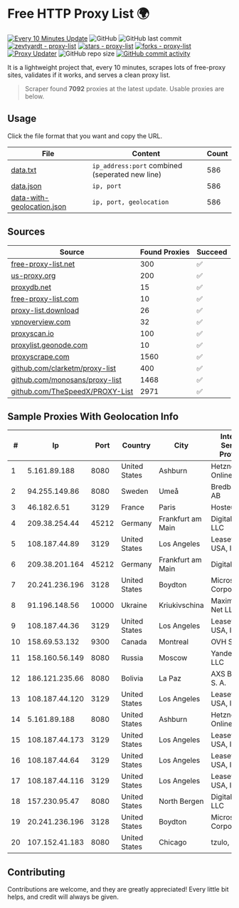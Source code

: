 
# Free HTTP Proxy List 🌍

[![Every 10 Minutes Update](https://github.com/mertguvencli/http-proxy-list/actions/workflows/main.yml/badge.svg?branch=main)](https://github.com/mertguvencli/http-proxy-list/actions/workflows/main.yml)
![GitHub](https://img.shields.io/github/license/mertguvencli/http-proxy-list)
![GitHub last commit](https://img.shields.io/github/last-commit/mertguvencli/http-proxy-list)
[![zevtyardt - proxy-list](https://img.shields.io/static/v1?label=zevtyardt&message=proxy-list&color=blue&logo=github)](https://github.com/zevtyardt/proxy-list "Go to GitHub repo")
[![stars - proxy-list](https://img.shields.io/github/stars/zevtyardt/proxy-list?style=social)](https://github.com/zevtyardt/proxy-list)
[![forks - proxy-list](https://img.shields.io/github/forks/zevtyardt/proxy-list?style=social)](https://github.com/zevtyardt/proxy-list)
[![Proxy Updater](https://github.com/zevtyardt/proxy-list/workflows/Proxy%20Updater/badge.svg)](https://github.com/zevtyardt/proxy-list/actions?query=workflow:"Proxy+Updater")
![GitHub repo size](https://img.shields.io/github/repo-size/zevtyardt/proxy-list)
[![GitHub commit activity](https://img.shields.io/github/commit-activity/m/zevtyardt/proxy-list?logo=commits)](https://github.com/zevtyardt/proxy-list/commits/main)

It is a lightweight project that, every 10 minutes, scrapes lots of free-proxy sites, validates if it works, and serves a clean proxy list.

> Scraper found **7092** proxies at the latest update. Usable proxies are below.

## Usage

Click the file format that you want and copy the URL.

|File|Content|Count|
|----|-------|-----|
|[data.txt](https://raw.githubusercontent.com/mertguvencli/http-proxy-list/main/proxy-list/data.txt)|`ip_address:port` combined (seperated new line)|586|
|[data.json](https://raw.githubusercontent.com/mertguvencli/http-proxy-list/main/proxy-list/data.json)|`ip, port`|586|
|[data-with-geolocation.json](https://raw.githubusercontent.com/mertguvencli/http-proxy-list/main/proxy-list/data-with-geolocation.json)|`ip, port, geolocation`|586|

## Sources

|Source|Found Proxies|Succeed|
|------|-------------|-------|
|[free-proxy-list.net](https://free-proxy-list.net)|300|✅|
|[us-proxy.org](https://www.us-proxy.org)|200|✅|
|[proxydb.net](http://proxydb.net)|15|✅|
|[free-proxy-list.com](https://free-proxy-list.com/?page=&port=&type%5B%5D=http&type%5B%5D=https&up_time=0&search=Search)|10|✅|
|[proxy-list.download](https://www.proxy-list.download/HTTP)|26|✅|
|[vpnoverview.com](https://vpnoverview.com/privacy/anonymous-browsing/free-proxy-servers)|32|✅|
|[proxyscan.io](https://www.proxyscan.io)|100|✅|
|[proxylist.geonode.com](https://proxylist.geonode.com/api/proxy-list?limit=300&page=1&sort_by=lastChecked&sort_type=desc&protocols=http,https)|10|✅|
|[proxyscrape.com](https://api.proxyscrape.com/v2/?request=displayproxies&protocol=http&timeout=10000&country=all&ssl=all&anonymity=all)|1560|✅|
|[github.com/clarketm/proxy-list](https://raw.githubusercontent.com/clarketm/proxy-list/master/proxy-list-raw.txt)|400|✅|
|[github.com/monosans/proxy-list](https://raw.githubusercontent.com/monosans/proxy-list/main/proxies/http.txt)|1468|✅|
|[github.com/TheSpeedX/PROXY-List](https://raw.githubusercontent.com/TheSpeedX/PROXY-List/master/http.txt)|2971|✅|


## Sample Proxies With Geolocation Info

|#|Ip|Port|Country|City|Internet Service Provider|
|-|--|----|-------|----|-------------------------|
|1|5.161.89.188|8080|United States|Ashburn|Hetzner Online GmbH|
|2|94.255.149.86|8080|Sweden|Umeå|Bredband2 AB|
|3|46.182.6.51|3129|France|Paris|Hosteur SAS|
|4|209.38.254.44|45212|Germany|Frankfurt am Main|DigitalOcean, LLC|
|5|108.187.44.89|3129|United States|Los Angeles|Leaseweb USA, Inc.|
|6|209.38.201.164|45212|Germany|Frankfurt am Main|DigitalOcean|
|7|20.241.236.196|3128|United States|Boydton|Microsoft Corporation|
|8|91.196.148.56|10000|Ukraine|Kriukivschina|Maximum-Net LLC|
|9|108.187.44.36|3129|United States|Los Angeles|Leaseweb USA, Inc.|
|10|158.69.53.132|9300|Canada|Montreal|OVH SAS|
|11|158.160.56.149|8080|Russia|Moscow|Yandex.Cloud LLC|
|12|186.121.235.66|8080|Bolivia|La Paz|AXS Bolivia S. A.|
|13|108.187.44.120|3129|United States|Los Angeles|Leaseweb USA, Inc.|
|14|5.161.89.188|8080|United States|Ashburn|Hetzner Online GmbH|
|15|108.187.44.173|3129|United States|Los Angeles|Leaseweb USA, Inc.|
|16|108.187.44.64|3129|United States|Los Angeles|Leaseweb USA, Inc.|
|17|108.187.44.116|3129|United States|Los Angeles|Leaseweb USA, Inc.|
|18|157.230.95.47|8080|United States|North Bergen|DigitalOcean, LLC|
|19|20.241.236.196|3128|United States|Boydton|Microsoft Corporation|
|20|107.152.41.183|8080|United States|Chicago|tzulo, inc.|



## Contributing

Contributions are welcome, and they are greatly appreciated! Every
little bit helps, and credit will always be given.

